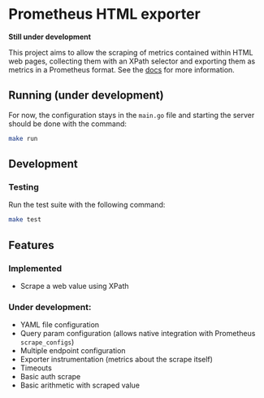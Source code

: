 # Prometheus HTML exporter

**Still under development**

This project aims to allow the scraping of metrics contained within HTML web pages, collecting them with an XPath selector and exporting them as metrics in a Prometheus format. See the [docs](docs/documentation.md) for more information.

## Running (under development)
For now, the configuration stays in the `main.go` file and starting the server should be done with the command:
```sh
make run
```

## Development
### Testing

Run the test suite with the following command:
```sh
make test
```

## Features
### Implemented
- Scrape a web value using XPath

### Under development:
- YAML file configuration
- Query param configuration (allows native integration with Prometheus `scrape_configs`)
- Multiple endpoint configuration
- Exporter instrumentation (metrics about the scrape itself)
- Timeouts
- Basic auth scrape
- Basic arithmetic with scraped value
